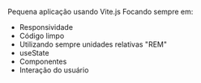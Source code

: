 Pequena aplicação usando Vite.js
Focando sempre em:

-   Responsividade
-   Código limpo
-   Utilizando sempre unidades relativas "REM"
-   useState
-   Componentes
-   Interação do usuário
